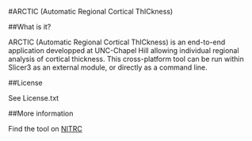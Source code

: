 #ARCTIC (Automatic Regional Cortical ThICkness)

##What is it?

ARCTIC (Automatic Regional Cortical ThICkness) is an end-to-end application developped at UNC-Chapel Hill allowing individual regional analysis of cortical thickness. This cross-platform tool can be run within Slicer3 as an external module, or directly as a command line.

##License

See License.txt

##More information

Find the tool on [NITRC](http://www.nitrc.org/projects/arctic)

